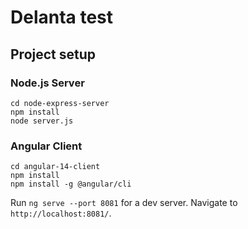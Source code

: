 # Delanta test

## Project setup

### Node.js Server
```
cd node-express-server
npm install
node server.js
```

### Angular Client
```
cd angular-14-client
npm install
npm install -g @angular/cli
```
Run `ng serve --port 8081` for a dev server. Navigate to `http://localhost:8081/`.